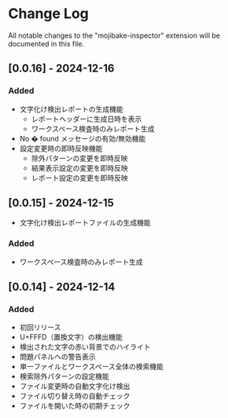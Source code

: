 # Change Log

All notable changes to the "mojibake-inspector" extension will be documented in this file.

## [0.0.16] - 2024-12-16

### Added
- 文字化け検出レポートの生成機能
  - レポートヘッダーに生成日時を表示
  - ワークスペース検査時のみレポート生成
- No � found メッセージの有効/無効機能
- 設定変更時の即時反映機能
  - 除外パターンの変更を即時反映
  - 結果表示設定の変更を即時反映
  - レポート設定の変更を即時反映

## [0.0.15] - 2024-12-15
- 文字化け検出レポートファイルの生成機能

### Added
- ワークスペース検査時のみレポート生成

## [0.0.14] - 2024-12-14

### Added
- 初回リリース
- U+FFFD（置換文字）の検出機能
- 検出された文字の赤い背景でのハイライト
- 問題パネルへの警告表示
- 単一ファイルとワークスペース全体の検索機能
- 検索除外パターンの設定機能
- ファイル変更時の自動文字化け検出
- ファイル切り替え時の自動チェック
- ファイルを開いた時の初期チェック
